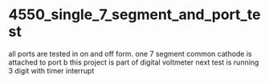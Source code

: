# 4550_single_7_segment_and_port_test

all ports are tested in on and off form.
one 7 segment common cathode is attached to port b
this project is part of digital voltmeter
next test is running 3 digit with timer interrupt
